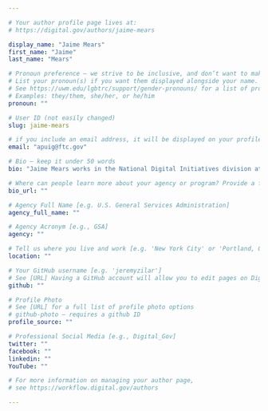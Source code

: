 ```yaml
---

# Your author profile page lives at:
# https://digital.gov/authors/jaime-mears

display_name: "Jaime Mears"
first_name: "Jaime"
last_name: "Mears"

# Pronoun preference — we strive to be inclusive, and don’t want to make assumptions on a person’s first name (be it a gender-neutral name, or is one more common in languages other than English). Learn more http://www.MyPronouns.org
# List your pronoun(s) if you want them displayed alongside your name. Leave it blank and we'll use just your name.
# See https://uwm.edu/lgbtrc/support/gender-pronouns/ for a list of pronouns
# Examples: they/them, she/her, or he/him
pronoun: ""

# User ID (not easily changed)
slug: jaime-mears

# if you include an email address, it will be displayed on your profile page
email: "apuig@ftc.gov"

# Bio — keep it under 50 words
bio: "Jaime Mears works in the National Digital Initiatives division at the Library of Congress. She lead the planning and event coordination for the Collections as Data event and the Archives Unleashed datathon. Her professional interests include digital preservation and access, personal archiving, and teaching with primary sources. Jaime has a BA degree in English Literature from the University of Virginia and a MLS from the University of Maryland."

# Where can people learn more about your agency or program? Provide a full URL [e.g. 'https://www.example.gov/']
bio_url: ""

# Agency Full Name [e.g. U.S. General Services Administration]
agency_full_name: ""

# Agency Acronym [e.g., GSA]
agency: ""

# Tell us where you live and work [e.g. 'New York City' or 'Portland, OR']
location: ""

# Your GitHub username [e.g. 'jeremyzilar']
# See [URL] Having a GitHub account will allow you to edit pages on DigitalGov. The image used in your GitHub account can also be used to populate your digital.gov profile photo.
github: ""

# Profile Photo
# See [URL] for a full list of profile photo options
# github-photo — requires a github ID
profile_source: ""

# Professional Social Media [e.g., Digital_Gov]
twitter: ""
facebook: ""
linkedin: ""
YouTube: ""

# For more information on managing your author page,
# see https://workflow.digital.gov/authors

---
```

